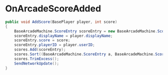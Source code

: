 <Badge type="danger" text="Carbon Compatible"/><Badge type="warning" text="Oxide Compatible"/>
# OnArcadeScoreAdded
```csharp
public void AddScore(BasePlayer player, int score)
{
	BaseArcadeMachine.ScoreEntry scoreEntry = new BaseArcadeMachine.ScoreEntry();
	scoreEntry.displayName = player.displayName;
	scoreEntry.score = score;
	scoreEntry.playerID = player.userID;
	scores.Add(scoreEntry);
	scores.Sort((BaseArcadeMachine.ScoreEntry a, BaseArcadeMachine.ScoreEntry b) => b.score.CompareTo(a.score));
	scores.TrimExcess();
	SendNetworkUpdate();
}

```
